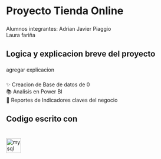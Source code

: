 <h1 align="left">Proyecto Tienda Online</h1>

###

<p align="left">Alumnos integrantes: Adrian Javier Piaggio<br>Laura fariña</p>

###

<h2 align="left">Logica y explicacion breve del proyecto</h2>

###

<p align="left">agregar explicacion</p>

###

<p align="left">✨ Creacion de Base de datos de 0<br>📚 Analisis en Power BI<br>🎯 Reportes de Indicadores claves del negocio</p>

###

<h2 align="left">Codigo escrito con</h2>

###

<br clear="both">

<div align="left">
  <img src="https://cdn.jsdelivr.net/gh/devicons/devicon/icons/mysql/mysql-original.svg" height="40" alt="mysql logo"  />
</div>

###
